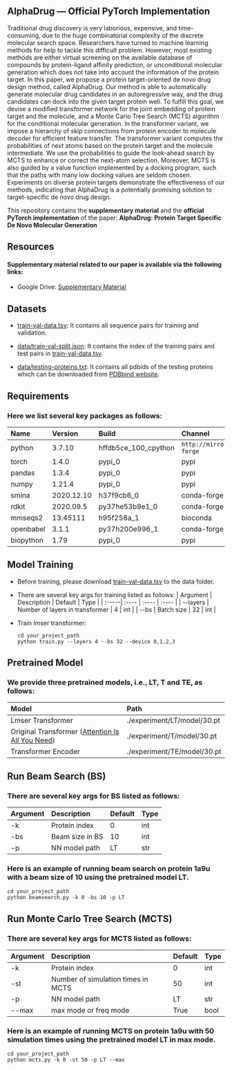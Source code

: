 <!--
 * @Author: QHGG
 * @Date: 2022-05-07 17:24:57
 * @LastEditTime: 2022-08-22 18:17:11
 * @LastEditors: QHGG
 * @Description: 
 * @FilePath: /AlphaDrug/README.md
-->
## AlphaDrug — Official PyTorch Implementation

Traditional drug discovery is very laborious, expensive, and time-consuming, due to the huge combinatorial complexity of the discrete molecular search space. Researchers have turned to machine learning methods for help to tackle this difficult problem. However, most existing methods are either virtual screening on the available database of compounds by protein-ligand affinity prediction, or unconditional molecular generation which does not take into account the information of the protein target. 
In this paper, we propose a protein target-oriented de novo drug design method, called AlphaDrug. Our method is able to automatically generate molecular drug candidates in an autoregressive way, and the drug candidates can dock into the given target protein well. To fulfill this goal, we devise a modified transformer network for the joint embedding of protein target and the molecule, and a Monte Carlo Tree Search (MCTS) algorithm for the conditional molecular generation. In the transformer variant, we impose a hierarchy of skip connections from protein encoder to molecule decoder for efficient feature transfer.
The transformer variant computes the probabilities of next atoms based on the protein target and the molecule intermediate. We use the probabilities to guide the look-ahead search by MCTS to enhance or correct the next-atom selection. Moreover, MCTS is also guided by a value function implemented by a docking program, such that the paths with many low docking values are seldom chosen. Experiments on diverse protein targets demonstrate the effectiveness of our methods, indicating that AlphaDrug is a potentially promising solution to target-specific de novo drug design.

This repository contains  the **supplementary material** and  the **official PyTorch implementation** of the paper: **AlphaDrug: Protein Target
Specific De Novo Molecular Generation**


## Resources


#### Supplementary material related to our paper is available via the following links:

- Google Drive: [Supplementary Material](https://drive.google.com/drive/folders/1myoeLdsOYz8mSvYEhSdMfUszUJlaJR3u?usp=sharing)

## Datasets

- [train-val-data.tsv](https://drive.google.com/drive/folders/1myoeLdsOYz8mSvYEhSdMfUszUJlaJR3u?usp=sharing): It contains all sequence pairs for training and validation.

- [data/train-val-split.json](https://github.com/CMACH508/AlphaDrug/blob/main/data/train-val-split.json): It contains the index of the training pairs and test pairs in [train-val-data.tsv](https://drive.google.com/drive/folders/1myoeLdsOYz8mSvYEhSdMfUszUJlaJR3u?usp=sharing).

- [data/testing-proteins.txt](https://github.com/CMACH508/AlphaDrug/blob/main/data/testing-proteins-100.txt): It contains all pdbids of the testing proteins which can be downloaded from [PDBbind website](http://www.pdbbind.org.cn/).


## Requirements

### Here we list several key packages as follows:
| Name | Version | Build | Channel |
| :-----| :---- | :---- | :---- |
| python | 3.7.10 | hffdb5ce_100_cpython | `http://mirrors.tuna.tsinghua.edu.cn/anaconda/cloud/conda-forge` |
| torch | 1.4.0 | pypi_0 | pypi |
| pandas | 1.3.4 | pypi_0 | pypi |
| numpy | 1.21.4 | pypi_0 | pypi |
| smina | 2020.12.10 | h37f9cb6_0 | conda-forge |
| rdkit | 2020.09.5 | py37he53b9e1_0 | conda-forge |
| mmseqs2 | 13.45111 | h95f258a_1 | bioconda |
| openbabel | 3.1.1 | py37h200e996_1 | conda-forge |
| biopython | 1.79 | pypi_0 | pypi |

## Model Training

- Before training, please download [train-val-data.tsv](https://drive.google.com/drive/folders/1myoeLdsOYz8mSvYEhSdMfUszUJlaJR3u?usp=sharing) to the data folder.

- There are several key args for training listed as follows:
    | Argument | Description | Default | Type |
    | :-----| :---- | :---- | :---- |
    | --layers | Number of layers in transformer | 4 | int |
    | --bs | Batch size | 32 | int |

- Train lmser transformer:

    ```shell
    cd your_project_path
    python train.py --layers 4 --bs 32 --device 0,1,2,3
    ```

## Pretrained Model

### We provide three pretrained models, i.e., LT, T and TE, as follows:
| Model  | Path |
| :----- | :---- | 
| Lmser Transformer | ./experiment/LT/model/30.pt|
| Original Transformer ([Attention Is All You Need](https://proceedings.neurips.cc/paper/2017/file/3f5ee243547dee91fbd053c1c4a845aa-Paper.pdf)) | ./experiment/T/model/30.pt|
| Transformer Encoder | ./experiment/TE/model/30.pt|

## Run Beam Search (BS)

### There are several key args for BS listed as follows:
| Argument | Description | Default | Type |
| :-----| :---- | :---- | :---- |
| -k | Protein index | 0 | int |
| -bs | Beam size in BS| 10 | int |
| -p | NN model path| LT | str |

### Here is an example of running beam search on protein 1a9u with a beam size of 10 using the pretrained model LT.
```shell
cd your_project_path
python beamsearch.py -k 0 -bs 10 -p LT
```

## Run Monte Carlo Tree Search (MCTS)

### There are several key args for MCTS listed as follows:
| Argument | Description | Default | Type |
| :-----| :---- | :---- | :---- |
| -k | Protein index | 0 | int |
| -st | Number of simulation times in MCTS| 50 | int |
| -p | NN model path | LT | str |
| --max | max mode or freq mode | True | bool |

### Here is an example of running MCTS on protein 1a9u with 50 simulation times using the pretrained model LT in max mode.
```shell
cd your_project_path
python mcts.py -k 0 -st 50 -p LT --max
```